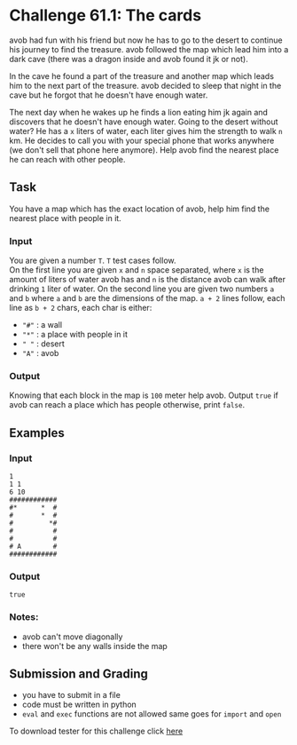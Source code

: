# Challenge 61.1: The cards

avob had fun with his friend but now he has to go to the desert to continue his journey to find the treasure. avob followed the map which lead him into a dark cave (there was a dragon inside and avob found it jk or not).

In the cave he found a part of the treasure and another map which leads him to the next part of the treasure. avob decided to sleep that night in the cave but he forgot that he doesn't have enough water.

The next day when he wakes up he finds a lion eating him jk again and discovers that he doesn't have enough water. Going to the desert without water? He has a `x` liters of water, each liter gives him the strength to walk `n` km. He decides to call you with your special phone that works anywhere (we don't sell that phone here anymore). Help avob find the nearest place he can reach with other people.

## Task

You have a map which has the exact location of avob, help him find the nearest place with people in it.

### Input

You are given a number `T`. `T` test cases follow.  
On the first line you are given `x` and `n` space separated, where `x` is the amount of liters of water avob has and `n` is the distance avob can walk after drinking `1` liter of water. On the second line you are given two numbers `a` and `b` where `a` and `b` are the dimensions of the map. `a + 2` lines follow, each line as `b + 2` chars, each char is either:

-  `"#"` : a wall
-  `"*"` : a place with people in it
-  `" "` : desert
-  `"A"` : avob

### Output

Knowing that each block in the map is `100` meter help avob. Output `true` if avob can reach a place which has people otherwise, print `false`.

## Examples

### Input
```
1
1 1
6 10
############
#*      *  #
#       *  #
#         *#
#          #
#          #
# A        #
############
```

### Output
```
true
```

### Notes:

- avob can't move diagonally
- there won't be any walls inside the map

## Submission and Grading 

- you have to submit in a file
- code must be written in python
- `eval` and `exec` functions are not allowed same goes for `import` and `open`

To download tester for this challenge click [here](https://downgit.github.io/#/home?url=https://github.com/Pomroka/TWT_Challenges_Tester/tree/main/Challenge_61_1)